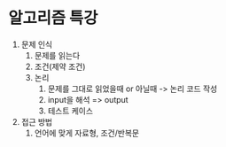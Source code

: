# 알고리즘 특강

1. 문제 인식
   1. 문제를 읽는다
   2. 조건(제약 조건)
   3. 논리
      1. 문제를 그대로 읽었을때 or 아닐때 -> 논리 코드 작성
      2. input을 해석 => output
      3. 테스트 케이스
2. 접근 방법
   1. 언어에 맞게 자료형, 조건/반복문
